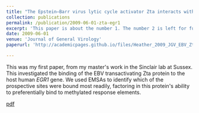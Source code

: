```yaml
---
title: "The Epstein–Barr virus lytic cycle activator Zta interacts with methylated ZRE in the promoter of host target gene egr1"
collection: publications
permalink: /publication/2009-06-01-zta-egr1
excerpt: 'This paper is about the number 1. The number 2 is left for future work.'
date: 2009-06-01
venue: 'Journal of General Virology'
paperurl: 'http://academicpages.github.io/files/Heather_2009_JGV_EBV_Zta_EGR1.pdf'

---
```


This was my first paper, from my master's work in the Sinclair lab at Sussex. This investigated the binding of the EBV transactivating Zta protein to the host human *EGR1* gene. We used EMSAs to identify which of the prospective sites were bound most readily, factoring in this protein's ability to preferentially bind to methylated response elements.

[pdf](http://academicpages.github.io/files/Heather_2009_JGV_EBV_Zta_EGR1.pdf)
